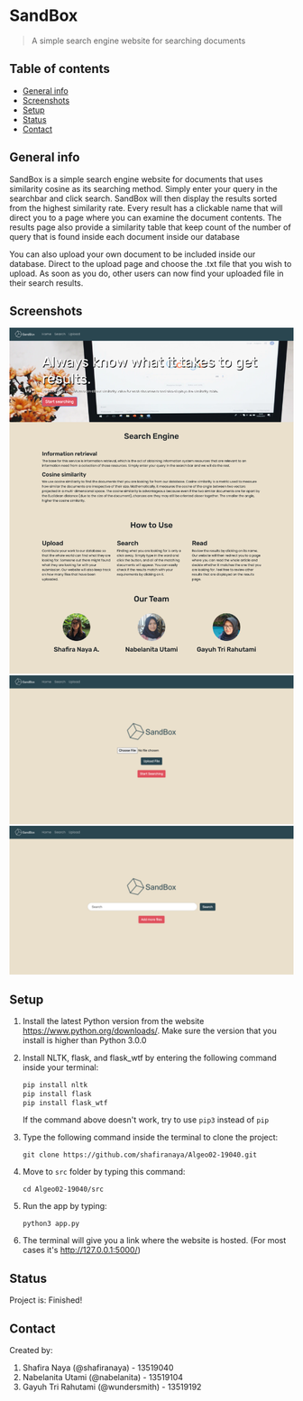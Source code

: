# SandBox
> A simple search engine website for searching documents

## Table of contents
* [General info](#general-info)
* [Screenshots](#screenshots)
* [Setup](#setup)
* [Status](#status)
* [Contact](#contact)

## General info
SandBox is a simple search engine website for documents that uses similarity cosine as its searching method. Simply enter your query in the searchbar and click search. SandBox will then display the results sorted from the highest similarity rate. Every result has a clickable name that will direct you to a page where you can examine the document contents. The results page also provide a similarity table that keep count of the number of query that is found inside each document inside our database

You can also upload your own document to be included inside our database. Direct to the upload page and choose the .txt file that you wish to upload. As soon as you do, other users can now find your uploaded file in their search results.


## Screenshots
![Landing page](./src/static/img/screenshot1.png)
![Upload](./src/static/img/screenshot2.png)
![Search](./src/static/img/screenshot3.png)


## Setup
1. Install the latest Python version from the website https://www.python.org/downloads/. Make sure the version that you install is higher than Python 3.0.0
2. Install NLTK, flask, and flask_wtf by entering the following command inside your terminal:<br />
   ```
   pip install nltk
   pip install flask
   pip install flask_wtf
   ```  
   If the command above doesn't work, try to use `pip3` instead of `pip`  
   
3. Type the following command inside the terminal to clone the project: <br />
   ```
   git clone https://github.com/shafiranaya/Algeo02-19040.git
   ```  
   
4. Move to `src` folder by typing this command: <br />
   ```
   cd Algeo02-19040/src
   ```  
   
5. Run the app by typing: <br />
   ```
   python3 app.py
   ```  
   
6. The terminal will give you a link where the website is hosted. (For most cases it's http://127.0.0.1:5000/)  

## Status
Project is: Finished!

## Contact
Created by:  
1. Shafira Naya (@shafiranaya) - 13519040  
2. Nabelanita Utami (@nabelanita) - 13519104  
3. Gayuh Tri Rahutami (@wundersmith) - 13519192  


